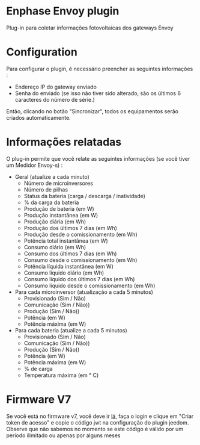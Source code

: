 # Enphase Envoy plugin

Plug-in para coletar informações fotovoltaicas dos gateways Envoy

# Configuration

Para configurar o plugin, é necessário preencher as seguintes informações :

- Endereço IP do gateway enviado
- Senha do enviado (se isso não tiver sido alterado, são os últimos 6 caracteres do número de série.)

Então, clicando no botão "Sincronizar", todos os equipamentos serão criados automaticamente.

# Informações relatadas

O plug-in permite que você relate as seguintes informações (se você tiver um Medidor Envoy-s) :

- Geral (atualize a cada minuto)
    - Número de microinversores
    - Número de pilhas
    - Status da bateria (carga / descarga / inatividade)
    - % da carga da bateria
    - Produção de bateria (em W)
    - Produção instantânea (em W)
    - Produção diária (em Wh)
    - Produção dos últimos 7 dias (em Wh)
    - Produção desde o comissionamento (em Wh)
    - Potência total instantânea (em W)
    - Consumo diário (em Wh)
    - Consumo dos últimos 7 dias (em Wh)
    - Consumo desde o comissionamento (em Wh)
    - Potência líquida instantânea (em W)
    - Consumo líquido diário (em Wh)
    - Consumo líquido dos últimos 7 dias (em Wh)
    - Consumo líquido desde o comissionamento (em Wh)
- Para cada microinversor (atualização a cada 5 minutos)
    - Provisionado (Sim / Não)
    - Comunicação (Sim / Não))
    - Produção (Sim / Não))
    - Potência (em W)
    - Potência máxima (em W)
- Para cada bateria (atualize a cada 5 minutos)
    - Provisionado (Sim / Não)
    - Comunicação (Sim / Não))
    - Produção (Sim / Não))
    - Potência (em W)
    - Potência máxima (em W)
    - % de carga
    - Temperatura máxima (em ° C)

# Firmware V7

Se você está no firmware v7, você deve ir [lá](https://entrez.enphaseenergy.com/), faça o login e clique em "Criar token de acesso" e copie o código jwt na configuração do plugin jeedom. Observe que não sabemos no momento se este código é válido por um período ilimitado ou apenas por alguns meses
